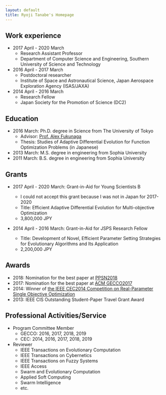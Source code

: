 ```yaml
---
layout: default
title: Ryoji Tanabe's Homepage
---
```


## Work experience

* 2017 April - 2020 March
  * Research Assistant Professor
  * Department of Computer Science and Engineering, Southern University of Science and Technology
* 2016 April - 2017 March
  * Postdoctoral researcher
  * Institute of Space and Astronautical Science, Japan Aerospace Exploration Agency (ISAS/JAXA)
* 2014 April - 2016 March
  * Research Fellow
  * Japan Society for the Promotion of Science (DC2)

## Education

* 2016 March: Ph.D. degree in Science from The University of Tokyo
  * Advisor: [Prof. Alex Fukunaga](http://metahack.org/index.html)
  * Thesis: Studies of Adaptive Differential Evolution for Function Optimization Problems (in Japanese)
* 2013 March: M.S. degree in engineering from Sophia University
* 2011 March: B.S. degree in engineering from Sophia University

## Grants

* 2017 April - 2020 March: Grant-in-Aid for Young Scientists B
  * I could not accept this grant because I was not in Japan for 2017-2020
  * Title: Efficient Adaptive Differential Evolution for Multi-objective Optimization
  * 3,800,000 JPY

* 2014 April - 2016 March: Grant-in-Aid for JSPS Research Fellow
  * Title: Development of Novel, Efficient Parameter Setting Strategies for Evolutionary Algorithms and Its Application 
  * 2,200,000 JPY

## Awards

* 2018: Nomination for the best paper at [PPSN2018](http://ppsn2018.dei.uc.pt/)
* 2017: Nomination for the best paper at [ACM GECCO2017](http://gecco-2017.sigevo.org/) 
* 2014: Winner of [the IEEE CEC2014 Competition on Real-Parameter Single Objective Optimization](http://www3.ntu.edu.sg/home/EPNSugan/index_files/CEC2014/CEC2014.htm)
* 2013: IEEE CIS Outstanding Student-Paper Travel Grant Award

## Professional Activities/Service

* Program Committee Member
  * GECCO: 2016, 2017, 2018, 2019
  * CEC: 2014, 2016, 2017, 2018, 2019
* Reviewer
  * IEEE Transactions on Evolutionary Computation
  * IEEE Transactions on Cybernetics
  * IEEE Transactions on Fuzzy Systems
  * IEEE Access
  * Swarm and Evolutionary Computation
  * Applied Soft Computing
  * Swarm Intelligence
  * etc.

